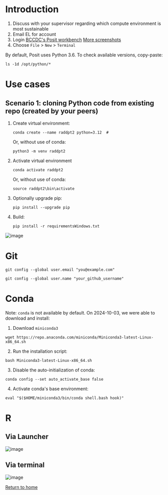 
# Introduction

1. Discuss with your supervisor regarding which compute environment is most sustainable
2. Email EL for account
3. Login [BCCDC's Posit workbench](https://workbench-posit.bccdc.ca/) [More screenshots](login.md)
4. Choose ```File``` > ```New``` > ```Terminal```
 
By default, Posit uses Python 3.6. To check available versions, copy-paste:
  ```
  ls -1d /opt/python/*
  ```

# Use cases 

## Scenario 1: cloning Python code from existing repo (created by your peers)

1. Create virtual environment:
   ```
   conda create --name raddpt2 python=3.12  # 
   ```
 
   Or, without use of conda:
   ```
   python3 -m venv raddpt2
   ```

2. Activate virtual environment
   ```
   conda activate raddpt2
   ```
 
   Or, without use of conda:
   ```
   source raddpt2\bin\activate
   ```

3. Optionally upgrade pip:
   ```
   pip install --upgrade pip
   ```

4. Build:
   ```
   pip install -r requirementsWindows.txt
   ```
   
 ![image](https://github.com/user-attachments/assets/8b6a87cc-e74c-43d5-9024-6b905604de00)




# Git

```
git config --global user.email "you@example.com"
```

```
git config --global user.name "your_github_username"
```


# Conda

Note: ```conda``` is not available by default. On 2024-10-03, we were able to download and install:

1. Download ```miniconda3``` 
  ```
  wget https://repo.anaconda.com/miniconda/Miniconda3-latest-Linux-x86_64.sh
  ```

2. Run the installation script:
  ```
  bash Miniconda3-latest-Linux-x86_64.sh
  ```

3. Disable the auto-initialization of conda:
  ```
  conda config --set auto_activate_base false
  ```

4. Activate conda's base environment:
  ```
  eval "$($HOME/miniconda3/bin/conda shell.bash hook)"
  ```

# R

## Via Launcher
![image](https://github.com/user-attachments/assets/a9e8a9f4-df82-4db0-b526-1cd93f00c486)

## Via terminal
![image](https://github.com/user-attachments/assets/ef04a109-feae-42c4-8050-fd7fe7bfb225)

[Return to home](..)
